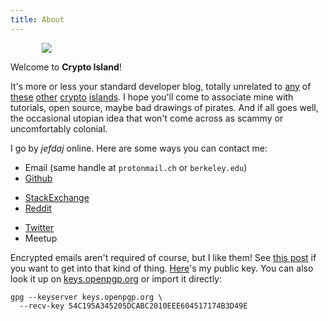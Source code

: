 ```yaml
---
title: About
---
```


<img src="/about/boat.svg" style="margin-left: 50px"></img>

Welcome to <b>Crypto Island</b>!

It's more or less your standard developer blog,
totally unrelated to [any][ci2] of [these][ci3] [other][ci4] [crypto][ci5] [islands][ci6].
I hope you'll come to associate mine with tutorials, open source, maybe bad drawings of pirates.
And if all goes well, the occasional utopian idea that won't come across as scammy or uncomfortably colonial.

I go by *jefdaj* online. Here are some ways you can contact me:

- Email (same handle at `protonmail.ch` or `berkeley.edu`)
- [Github](https://github.com/jefdaj)
* [StackExchange](https://stackoverflow.com/users/429898/jefdaj)
* [Reddit](https://www.reddit.com/user/jefdaj)
- [Twitter](https://twitter.com/jefdaj)
- Meetup
<!-- TODO bitmessage? -->

Encrypted emails aren't required of course, but I like them!
See [this post][post] if you want to get into that kind of thing.
[Here][pubkey]'s my public key.
You can also look it up on [keys.openpgp.org][openpgp] or import it directly:

~~~{ .bash }
gpg --keyserver keys.openpgp.org \
  --recv-key 54C195A345205DCABC2010EEE604517174B3D49E
~~~


[pubkey]:  /about/jefdaj.asc
[openpgp]: https://keys.openpgp.org
[post]: /posts/2021/10/01/how-i-generated-my-gpg-keys
[ci2]: https://www.nytimes.com/2018/02/02/technology/cryptocurrency-puerto-rico.html
[ci3]: https://www.curbed.com/2022/10/agia-island-crypto-elite-fyre-fest.html
[ci4]: https://www.satoshi-island.com/
[ci5]: https://twitter.com/cryptoislandinc
[ci6]: https://podcasts.apple.com/us/podcast/crypto-island/id1614253637
